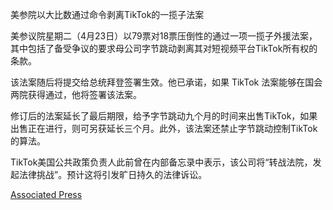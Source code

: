 美参院以大比数通过命令剥离TikTok的一揽子法案

美参议院星期二（4月23日）以79票对18票压倒性的通过一项一揽子外援法案，其中包括了备受争议的要求母公司字节跳动剥离其对短视频平台TikTok所有权的条款。

该法案随后将提交给总统拜登签署生效。他已承诺，如果 TikTok 法案能够在国会两院获得通过，他将签署该法案。

修订后的法案延长了最后期限，给予字节跳动九个月的时间来出售TikTok，如果出售正在进行，则可另获延长三个月。此外，该法案还禁止字节跳动控制TikTok的算法。

TikTok美国公共政策负责人此前曾在内部备忘录中表示，该公司将“转战法院，发起法律挑战”。预计这将引发旷日持久的法律诉讼。

[Associated Press](https://apnews.com/article/tiktok-ban-congress-bill-1c48466df82f3684bd6eb21e61ebcb8d)

